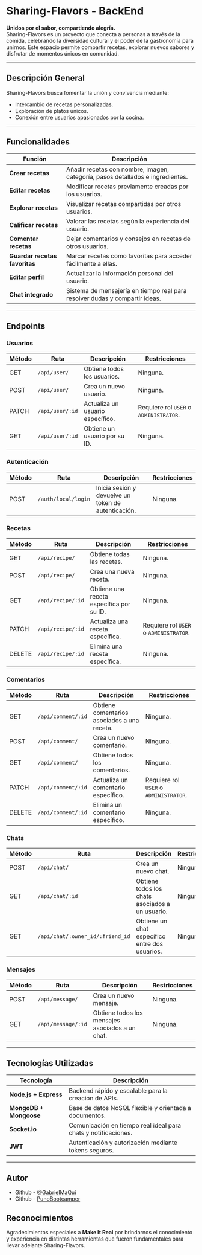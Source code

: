 # Sharing-Flavors - BackEnd

**Unidos por el sabor, compartiendo alegría.**  
Sharing-Flavors es un proyecto que conecta a personas a través de la comida, celebrando la diversidad cultural y el poder de la gastronomía para unirnos. Este espacio permite compartir recetas, explorar nuevos sabores y disfrutar de momentos únicos en comunidad.

---

## Descripción General

Sharing-Flavors busca fomentar la unión y convivencia mediante:

- Intercambio de recetas personalizadas.
- Exploración de platos únicos.
- Conexión entre usuarios apasionados por la cocina.

---

## Funcionalidades

| **Función**                     | **Descripción**                                                                 |
|----------------------------------|---------------------------------------------------------------------------------|
| **Crear recetas**               | Añadir recetas con nombre, imagen, categoría, pasos detallados e ingredientes.   |
| **Editar recetas**              | Modificar recetas previamente creadas por los usuarios.                         |
| **Explorar recetas**            | Visualizar recetas compartidas por otros usuarios.                              |
| **Calificar recetas**           | Valorar las recetas según la experiencia del usuario.                           |
| **Comentar recetas**            | Dejar comentarios y consejos en recetas de otros usuarios.                      |
| **Guardar recetas favoritas**   | Marcar recetas como favoritas para acceder fácilmente a ellas.                  |
| **Editar perfil**               | Actualizar la información personal del usuario.                                 |
| **Chat integrado**              | Sistema de mensajería en tiempo real para resolver dudas y compartir ideas.     |

---

## Endpoints

### Usuarios

| **Método** | **Ruta**              | **Descripción**                                    | **Restricciones**                 |
|------------|-----------------------|----------------------------------------------------|------------------------------------|
| GET        | `/api/user/`          | Obtiene todos los usuarios.                       | Ninguna.                          |
| POST       | `/api/user/`          | Crea un nuevo usuario.                            | Ninguna.                          |
| PATCH      | `/api/user/:id`       | Actualiza un usuario específico.                  | Requiere rol `USER` o `ADMINISTRATOR`. |
| GET        | `/api/user/:id`       | Obtiene un usuario por su ID.                     | Ninguna.                          |

### Autenticación

| **Método** | **Ruta**              | **Descripción**                                    | **Restricciones**                 |
|------------|-----------------------|----------------------------------------------------|------------------------------------|
| POST       | `/auth/local/login`   | Inicia sesión y devuelve un token de autenticación.| Ninguna.                          |

### Recetas

| **Método** | **Ruta**              | **Descripción**                                    | **Restricciones**                 |
|------------|-----------------------|----------------------------------------------------|------------------------------------|
| GET        | `/api/recipe/`        | Obtiene todas las recetas.                        | Ninguna.                          |
| POST       | `/api/recipe/`        | Crea una nueva receta.                            | Ninguna.                          |
| GET        | `/api/recipe/:id`     | Obtiene una receta específica por su ID.          | Ninguna.                          |
| PATCH      | `/api/recipe/:id`     | Actualiza una receta específica.                  | Requiere rol `USER` o `ADMINISTRATOR`. |
| DELETE     | `/api/recipe/:id`     | Elimina una receta específica.                    | Ninguna.                          |

### Comentarios

| **Método** | **Ruta**              | **Descripción**                                    | **Restricciones**                 |
|------------|-----------------------|----------------------------------------------------|------------------------------------|
| GET        | `/api/comment/:id`    | Obtiene comentarios asociados a una receta.        | Ninguna.                          |
| POST       | `/api/comment/`       | Crea un nuevo comentario.                         | Ninguna.                          |
| GET        | `/api/comment/`       | Obtiene todos los comentarios.                    | Ninguna.                          |
| PATCH      | `/api/comment/:id`    | Actualiza un comentario específico.               | Requiere rol `USER` o `ADMINISTRATOR`. |
| DELETE     | `/api/comment/:id`    | Elimina un comentario específico.                 | Ninguna.                          |

### Chats

| **Método** | **Ruta**              | **Descripción**                                    | **Restricciones**                 |
|------------|-----------------------|----------------------------------------------------|------------------------------------|
| POST       | `/api/chat/`          | Crea un nuevo chat.                               | Ninguna.                          |
| GET        | `/api/chat/:id`       | Obtiene todos los chats asociados a un usuario.   | Ninguna.                          |
| GET        | `/api/chat/:owner_id/:friend_id` | Obtiene un chat específico entre dos usuarios.   | Ninguna.                          |

### Mensajes

| **Método** | **Ruta**              | **Descripción**                                    | **Restricciones**                 |
|------------|-----------------------|----------------------------------------------------|------------------------------------|
| POST       | `/api/message/`       | Crea un nuevo mensaje.                            | Ninguna.                          |
| GET        | `/api/message/:id`    | Obtiene todos los mensajes asociados a un chat.   | Ninguna.                          |

---

## Tecnologías Utilizadas

| **Tecnología**          | **Descripción**                                                                 |
|--------------------------|---------------------------------------------------------------------------------|
| **Node.js + Express**   | Backend rápido y escalable para la creación de APIs.                            |
| **MongoDB + Mongoose**  | Base de datos NoSQL flexible y orientada a documentos.                          |
| **Socket.io**           | Comunicación en tiempo real ideal para chats y notificaciones.                  |
| **JWT**                 | Autenticación y autorización mediante tokens seguros.                           |

---

## Autor

- Github - [@GabrielMaQui](https://github.com/GabrielMaQui)
- Github - [PunoBootcamper](https://github.com/PunoBootcamper)
  
## Reconocimientos

Agradecimientos especiales a **Make It Real** por brindarnos el conocimiento y experiencia en distintas herramientas que fueron fundamentales para llevar adelante Sharing-Flavors.
